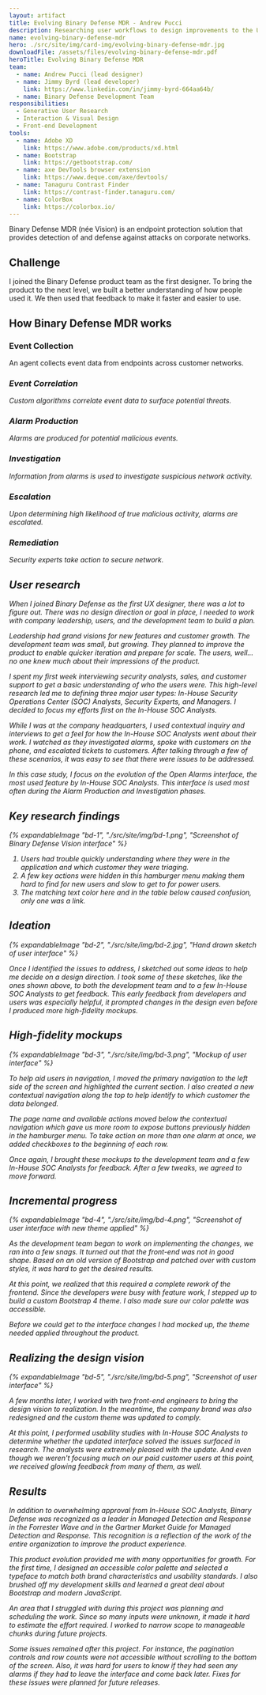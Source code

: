 ```yaml
---
layout: artifact
title: Evolving Binary Defense MDR - Andrew Pucci
description: Researching user workflows to design improvements to the UI of an information security SaaS application.
name: evolving-binary-defense-mdr
hero: ./src/site/img/card-img/evolving-binary-defense-mdr.jpg
downloadFile: /assets/files/evolving-binary-defense-mdr.pdf
heroTitle: Evolving Binary Defense MDR
team:
  - name: Andrew Pucci (lead designer)
  - name: Jimmy Byrd (lead developer)
    link: https://www.linkedin.com/in/jimmy-byrd-664aa64b/
  - name: Binary Defense Development Team
responsibilities:
  - Generative User Research
  - Interaction & Visual Design
  - Front-end Development
tools:
  - name: Adobe XD
    link: https://www.adobe.com/products/xd.html
  - name: Bootstrap
    link: https://getbootstrap.com/
  - name: axe DevTools browser extension
    link: https://www.deque.com/axe/devtools/
  - name: Tanaguru Contrast Finder
    link: https://contrast-finder.tanaguru.com/
  - name: ColorBox
    link: https://colorbox.io/
---
```


<p class="lead">Binary Defense MDR (née Vision) is an endpoint protection solution that provides detection of and defense against attacks on corporate networks.</p>

## Challenge

I joined the Binary Defense product team as the first designer. To bring the product to the next level, we built a better understanding of how people used it. We then used that feedback to make it faster and easier to use.

## How Binary Defense MDR works

<div class="row row-cols-1 row-cols-lg-2 row-cols-xl-3 g-3 my-3">
  <div class="col">
    <div class="card h-100">
      <div class="card-body">
        <div class="row mx-0 h-100">
          <div class="col-auto text-primary ps-1 fs-3" aria-hidden="true">
            <i class="fas fa-laptop fa-fw h-100">
          </div>
          <div class="col">
            <h3 class="h5 card-title"></i>Event Collection</h3>
            <p class="card-text">An agent collects event data from endpoints across customer networks.</p>
          </div>
        </div>
      </div>
    </div>
  </div>
  <div class="col">
    <div class="card h-100">
      <div class="card-body">
        <div class="row mx-0 h-100">
          <div class="col-auto text-primary ps-1 fs-3" aria-hidden="true">
            <i class="fas fa-robot fa-fw h-100">
          </div>
          <div class="col">
            <h3 class="h5 card-title">Event Correlation</h3>
            <p class="card-text">Custom algorithms correlate event data to surface potential threats.</p>
          </div>
        </div>
      </div>
    </div>
  </div>
  <div class="col">
    <div class="card h-100">
      <div class="card-body">
        <div class="row mx-0 h-100">
          <div class="col-auto text-primary ps-1 fs-3" aria-hidden="true">
            <i class="fas fa-bell fa-fw h-100">
          </div>
          <div class="col">
            <h3 class="h5 card-title">Alarm Production</h3>
            <p class="card-text">Alarms are produced for potential malicious events.</p>
          </div>
        </div>
      </div>
    </div>
  </div>
  <div class="col">
    <div class="card h-100">
      <div class="card-body">
        <div class="row mx-0 h-100">
          <div class="col-auto text-primary ps-1 fs-3" aria-hidden="true">
            <i class="fas fa-microscope fa-fw h-100">
          </div>
          <div class="col">
            <h3 class="h5 card-title">Investigation</h3>
            <p class="card-text">Information from alarms is used to investigate suspicious network activity.</p>
          </div>
        </div>
      </div>
    </div>
  </div>
  <div class="col">
    <div class="card h-100">
      <div class="card-body">
        <div class="row mx-0 h-100">
          <div class="col-auto text-primary ps-1 fs-3" aria-hidden="true">
            <i class="fas fa-phone-alt fa-fw h-100">
          </div>
          <div class="col">
            <h3 class="h5 card-title">Escalation</h3>
            <p class="card-text">Upon determining high likelihood of true malicious activity, alarms are escalated.</p>
          </div>
        </div>
      </div>
    </div>
  </div>
  <div class="col">
    <div class="card h-100">
      <div class="card-body">
        <div class="row mx-0 h-100">
          <div class="col-auto text-primary ps-1 fs-3" aria-hidden="true">
            <i class="fas fa-lock fa-fw h-100">
          </div>
          <div class="col">
            <h3 class="h5 card-title">Remediation</h3>
            <p class="card-text">Security experts take action to secure network.</p>
          </div>
        </div>
      </div>
    </div>
  </div>
</div>

## User research

When I joined Binary Defense as the first UX designer, there was a lot to figure out. There was no design direction or goal in place, I needed to work with company leadership, users, and the development team to build a plan.

Leadership had grand visions for new features and customer growth. The development team was small, but growing. They planned to improve the product to enable quicker iteration and prepare for scale. The users, well... no one knew much about their impressions of the product.

I spent my first week interviewing security analysts, sales, and customer support to get a basic understanding of who the users were. This high-level research led me to defining three major user types: In-House Security Operations Center (SOC) Analysts, Security Experts, and Managers. I decided to focus my efforts first on the In-House SOC Analysts.

While I was at the company headquarters, I used contextual inquiry and interviews to get a feel for how the In-House SOC Analysts went about their work. I watched as they investigated alarms, spoke with customers on the phone, and escalated tickets to customers. After talking through a few of these scenarios, it was easy to see that there were issues to be addressed.

In this case study, I focus on the evolution of the Open Alarms interface, the most used feature by In-House SOC Analysts. This interface is used most often during the Alarm Production and Investigation phases.

## Key research findings

<div class="row row-cols-1 row-cols-lg-2 g-3 mb-3">
  <div class="col">
    {% expandableImage "bd-1", "./src/site/img/bd-1.png", "Screenshot of Binary Defense Vision interface" %}
  </div>
  <div class="col">
    <ol>
      <li>Users had trouble quickly understanding where they were in the application and which customer they were triaging.</li>
      <li>A few key actions were hidden in this hamburger menu making them hard to find for new users and slow to get to for power users.</li>
      <li>The matching text color here and in the table below caused confusion, only one was a link.</li>
  </div>
</div>

## Ideation

<div class="row row-cols-1 row-cols-lg-2 g-3 mb-3">
  <div class="col">
    {% expandableImage "bd-2", "./src/site/img/bd-2.jpg", "Hand drawn sketch of user interface" %}
  </div>
  <div class="col">
    <p>Once I identified the issues to address, I sketched out some ideas to help me decide on a design direction. I took some of these sketches, like the ones shown above, to both the development team and to a few In-House SOC Analysts to get feedback. This early feedback from developers and users was especially helpful, it prompted changes in the design even before I produced more high-fidelity mockups.</p>
  </div>
</div>

## High-fidelity mockups

<div class="row row-cols-1 row-cols-lg-2 g-3 mb-3">
  <div class="col">
    {% expandableImage "bd-3", "./src/site/img/bd-3.png", "Mockup of user interface" %}
  </div>
  <div class="col">
    <p>To help aid users in navigation, I moved the primary navigation to the left side of the screen and highlighted the current section. I also created a new contextual navigation along the top to help identify to which customer the data belonged.</p>
    <p>The page name and available actions moved below the contextual navigation which gave us more room to expose buttons previously hidden in the hamburger menu. To take action on more than one alarm at once, we added checkboxes to the beginning of each row.</p>
    <p>Once again, I brought these mockups to the development team and a few In-House SOC Analysts for feedback. After a few tweaks, we agreed to move forward.</p>
  </div>
</div>

## Incremental progress

<div class="row row-cols-1 row-cols-lg-2 g-3 mb-3">
  <div class="col">
    {% expandableImage "bd-4", "./src/site/img/bd-4.png", "Screenshot of user interface with new theme applied" %}
  </div>
  <div class="col">
    <p>As the development team began to work on implementing the changes, we ran into a few snags. It turned out that the front-end was not in good shape. Based on an old version of Bootstrap and patched over with custom styles, it was hard to get the desired results.</p>
    <p>At this point, we realized that this required a complete rework of the frontend. Since the developers were busy with feature work, I stepped up to build a custom Bootstrap 4 theme. I also made sure our color palette was accessible.</p>
    <p>Before we could get to the interface changes I had mocked up, the theme needed applied throughout the product.</p>
  </div>
</div>

## Realizing the design vision

<div class="row row-cols-1 row-cols-lg-2 g-3 mb-3">
  <div class="col">
    {% expandableImage "bd-5", "./src/site/img/bd-5.png", "Screenshot of user interface" %}
  </div>
  <div class="col">
    <p>A few months later, I worked with two front-end engineers to bring the design vision to realization. In the meantime, the company brand was also redesigned and the custom theme was updated to comply.</p>
    <p>At this point, I performed usability studies with In-House SOC Analysts to determine whether the updated interface solved the issues surfaced in research. The analysts were extremely pleased with the update. And even though we weren't focusing much on our paid customer users at this point, we received glowing feedback from many of them, as well.</p>
  </div>
</div>

## Results

In addition to overwhelming approval from In-House SOC Analysts, Binary Defense was recognized as a leader in Managed Detection and Response in the Forrester Wave and in the Gartner Market Guide for Managed Detection and Response. This recognition is a reflection of the work of the entire organization to improve the product experience.

This product evolution provided me with many opportunities for growth. For the first time, I designed an accessible color palette and selected a typeface to match both brand characteristics and usability standards. I also brushed off my development skills and learned a great deal about Bootstrap and modern JavaScript.

An area that I struggled with during this project was planning and scheduling the work. Since so many inputs were unknown, it made it hard to estimate the effort required. I worked to narrow scope to manageable chunks during future projects.

Some issues remained after this project. For instance, the pagination controls and row counts were not accessible without scrolling to the bottom of the screen. Also, it was hard for users to know if they had seen any alarms if they had to leave the interface and come back later. Fixes for these issues were planned for future releases.
